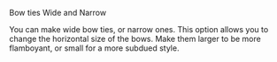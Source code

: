 Bow ties Wide and Narrow

You can make wide bow ties, or narrow ones. This option allows you to change the horizontal size of the bows. Make them larger to be more flamboyant, or small for a more subdued style.

